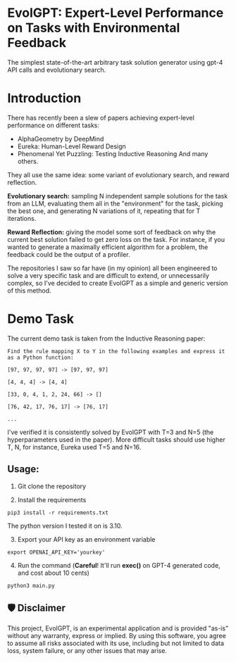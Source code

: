 # EvolGPT: Expert-Level Performance on Tasks with Environmental Feedback
The simplest state-of-the-art arbitrary task solution generator using gpt-4 API calls and evolutionary search.

# Introduction
There has recently been a slew of papers achieving expert-level performance on different tasks:
* AlphaGeometry by DeepMind
* Eureka: Human-Level Reward Design
* Phenomenal Yet Puzzling: Testing Inductive Reasoning
And many others. 

They all use the same idea: some variant of evolutionary search, and reward reflection.

**Evolutionary search:** sampling N independent sample solutions for the task from an LLM, evaluating them all in the "environment" for the task, picking the best one, and generating N variations of it, repeating that for T iterations.

**Reward Reflection:** giving the model some sort of feedback on why the current best solution failed to get zero loss on the task. For instance, if you wanted to generate a maximally efficient algorithm for a problem, the feedback could be the output of a profiler.

The repositories I saw so far have (in my opinion) all been engineered to solve a very specific task and are difficult to extend, or unnecessarily complex, so I've decided to create EvolGPT as a simple and generic version of this method. 

# Demo Task
The current demo task is taken from the Inductive Reasoning paper:


```
Find the rule mapping X to Y in the following examples and express it as a Python function:

[97, 97, 97, 97] -> [97, 97, 97]

[4, 4, 4] -> [4, 4]

[33, 0, 4, 1, 2, 24, 66] -> []

[76, 42, 17, 76, 17] -> [76, 17]

...
```


I've verified it is consistently solved by EvolGPT with T=3 and N=5 (the hyperparameters used in the paper).
More difficult tasks should use higher T, N, for instance, Eureka used T=5 and N=16.

## Usage:

1. Git clone the repository

2. Install the requirements
```
pip3 install -r requirements.txt
```
The python version I tested it on is 3.10.

3. Export your API key as an environment variable
```
export OPENAI_API_KEY='yourkey'
```

4. Run the command (**Careful**! It'll run **exec()** on GPT-4 generated code, and cost about 10 cents)
```
python3 main.py
```

## 🛡 Disclaimer
This project, EvolGPT, is an experimental application and is provided "as-is" without any warranty, express or implied. By using this software, you agree to assume all risks associated with its use, including but not limited to data loss, system failure, or any other issues that may arise.
